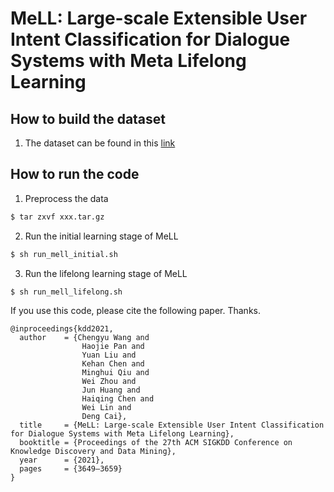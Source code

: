 # MeLL: Large-scale Extensible User Intent Classification for Dialogue Systems with Meta Lifelong Learning


## How to build the dataset
1. The dataset can be found in this [link](https://atp-modelzoo-sh.oss-cn-shanghai.aliyuncs.com/release/Mell/data.tar.gz) 


## How to run the code
1. Preprocess the data
```bash
$ tar zxvf xxx.tar.gz
```

2. Run the initial learning stage of MeLL
```bash
$ sh run_mell_initial.sh
```

3. Run the lifelong learning stage of MeLL
```bash
$ sh run_mell_lifelong.sh
```


If you use this code, please cite the following paper. Thanks.

```
@inproceedings{kdd2021,
  author    = {Chengyu Wang and
                Haojie Pan and
                Yuan Liu and
                Kehan Chen and
                Minghui Qiu and
                Wei Zhou and
                Jun Huang and
                Haiqing Chen and
                Wei Lin and
                Deng Cai},
  title     = {MeLL: Large-scale Extensible User Intent Classification for Dialogue Systems with Meta Lifelong Learning},
  booktitle = {Proceedings of the 27th ACM SIGKDD Conference on Knowledge Discovery and Data Mining},
  year      = {2021},
  pages     = {3649–3659}
}
```
